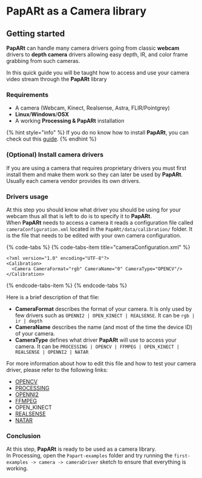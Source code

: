 # PapARt as a Camera library

## Getting started

**PapARt** can handle many camera drivers going from classic **webcam** drivers to **depth camera** drivers allowing easy depth, IR, and color frame grabbing from such cameras.

In this quick guide you will be taught how to access and use your camera video stream through the **PapARt** library

### Requirements

* A camera \(Webcam, Kinect, Realsense, Astra, FLIR/Pointgrey\)
* **Linux**/**Windows**/**OSX**
* A working **Processing & PapARt** installation 

{% hint style="info" %}
If you do no know how to install **PapARt**, you can check out this [guide](../download-and-installation.md#the-papart-library-and-its-dependencies).
{% endhint %}

### \(Optional\) Install camera drivers

If you are using a camera that requires proprietary drivers you must first install them and make them work so they can later be used by **PapARt**.  
Usually each camera vendor provides its own drivers.

### Drivers usage

At this step you should know what driver you should be using for your webcam thus all that is left to do is to specify it to **PapARt**.  
When **PapARt** needs to access a camera it reads a configuration file called `cameraConfiguration.xml` located in the `PapARt/data/calibration/` folder. It is the file that needs to be edited with your own camera configuration.

{% code-tabs %}
{% code-tabs-item title="cameraConfiguration.xml" %}
```markup
<?xml version="1.0" encoding="UTF-8"?>
<Calibration>
  <Camera CameraFormat="rgb" CameraName="0" CameraType="OPENCV"/>
</Calibration>

```
{% endcode-tabs-item %}
{% endcode-tabs %}

Here is a brief description of that file:

* **CameraFormat** describes the format of your camera. It is only used by few drivers such as `OPENNI2 | OPEN_KINECT | REALSENSE`. It can be `rgb | ir | depth`
* **CameraName** describes the name \(and most of the time the device ID\) of your camera.
* **CameraType** defines what driver **PapARt** will use to access your camera. It can be `PROCESSING | OPENCV | FFMPEG | OPEN_KINECT | REALSENSE | OPENNI2 | NATAR`

For more information about how to edit this file and how to test your camera driver, please refer to the following links:

* [OPENCV](opencv.md)
* [PROCESSING](processing.md)
* [OPENNI2](openni2.md)
* [FFMPEG](ffmpeg.md)
* OPEN\_KINECT
* [REALSENSE](realsense.md)
* [NATAR](natar.md)

### Conclusion

At this step, **PapARt** is ready to be used as a camera library.   
In Processing,  open the `Papart-examples` folder and try running the `first-examples -> camera -> cameraDriver` sketch to ensure that everything is working.



